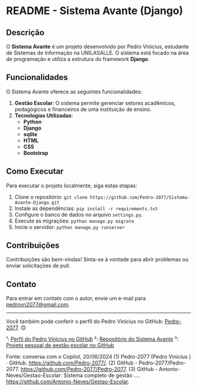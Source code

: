# README - Sistema Avante (Django)

## Descrição
O **Sistema Avante** é um projeto desenvolvido por Pedro Vinicius, estudante de Sistemas de Informação na UNILASALLE. O sistema está focado na área de programação e utiliza a estrutura do framework **Django**.

## Funcionalidades
O Sistema Avante oferece as seguintes funcionalidades:

1. **Gestão Escolar**: O sistema permite gerenciar setores acadêmicos, pedagógicos e financeiros de uma instituição de ensino.
2. **Tecnologias Utilizadas**:
   - **Python**
   - **Django**
   - **sqlite**
   - **HTML**
   - **CSS**
   - **Bootstrap**

## Como Executar
Para executar o projeto localmente, siga estas etapas:

1. Clone o repositório: `git clone https://github.com/Pedro-2077/Sistema-Avante-Django.git`
2. Instale as dependências: `pip install -r requirements.txt`
3. Configure o banco de dados no arquivo `settings.py`.
4. Execute as migrações: `python manage.py migrate`
5. Inicie o servidor: `python manage.py runserver`

## Contribuições
Contribuições são bem-vindas! Sinta-se à vontade para abrir problemas ou enviar solicitações de pull.

## Contato
Para entrar em contato com o autor, envie um e-mail para pedrovn2077@gmail.com.

---

Você também pode conferir o perfil do Pedro Vinicius no GitHub: [Pedro-2077](https://github.com/Pedro-2077/). 😊

¹: [Perfil do Pedro Vinicius no GitHub](https://github.com/Pedro-2077/)
²: [Repositório do Sistema Avante](https://github.com/Pedro-2077/Sistema-Avante-Django)
³: [Projeto pessoal de gestão escolar no GitHub](https://github.com/Antonio-Neves/Gestao-Escolar)

Fonte: conversa com o Copilot, 20/06/2024
(1) Pedro-2077 (Pedro Vinicius ) · GitHub. https://github.com/Pedro-2077/.
(2) GitHub - Pedro-2077/Pedro-2077. https://github.com/Pedro-2077/Pedro-2077.
(3) GitHub - Antonio-Neves/Gestao-Escolar: Sistema completo de gestão .... https://github.com/Antonio-Neves/Gestao-Escolar.
